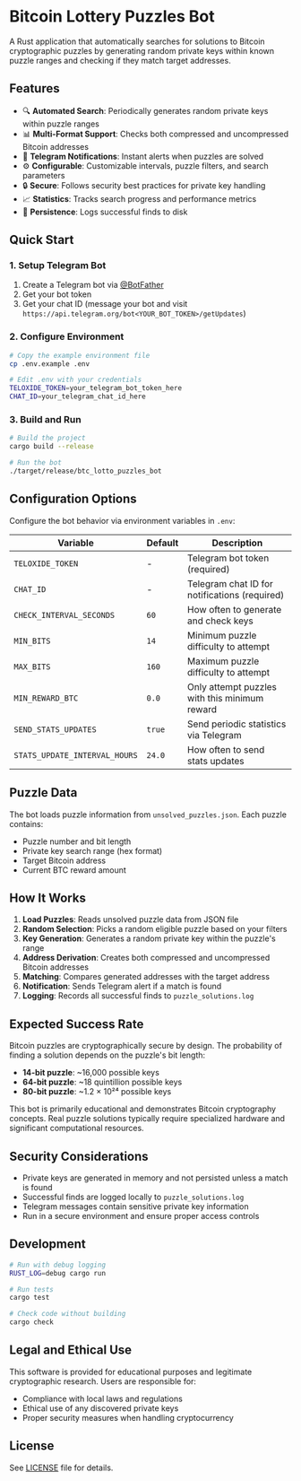 # Bitcoin Lottery Puzzles Bot

A Rust application that automatically searches for solutions to Bitcoin cryptographic puzzles by generating random private keys within known puzzle ranges and checking if they match target addresses.

## Features

- 🔍 **Automated Search**: Periodically generates random private keys within puzzle ranges
- 📊 **Multi-Format Support**: Checks both compressed and uncompressed Bitcoin addresses
- 📱 **Telegram Notifications**: Instant alerts when puzzles are solved
- ⚙️ **Configurable**: Customizable intervals, puzzle filters, and search parameters
- 🔒 **Secure**: Follows security best practices for private key handling
- 📈 **Statistics**: Tracks search progress and performance metrics
- 💾 **Persistence**: Logs successful finds to disk

## Quick Start

### 1. Setup Telegram Bot

1. Create a Telegram bot via [@BotFather](https://t.me/botfather)
2. Get your bot token
3. Get your chat ID (message your bot and visit `https://api.telegram.org/bot<YOUR_BOT_TOKEN>/getUpdates`)

### 2. Configure Environment

```bash
# Copy the example environment file
cp .env.example .env

# Edit .env with your credentials
TELOXIDE_TOKEN=your_telegram_bot_token_here
CHAT_ID=your_telegram_chat_id_here
```

### 3. Build and Run

```bash
# Build the project
cargo build --release

# Run the bot
./target/release/btc_lotto_puzzles_bot
```

## Configuration Options

Configure the bot behavior via environment variables in `.env`:

| Variable | Default | Description |
|----------|---------|-------------|
| `TELOXIDE_TOKEN` | - | Telegram bot token (required) |
| `CHAT_ID` | - | Telegram chat ID for notifications (required) |
| `CHECK_INTERVAL_SECONDS` | `60` | How often to generate and check keys |
| `MIN_BITS` | `14` | Minimum puzzle difficulty to attempt |
| `MAX_BITS` | `160` | Maximum puzzle difficulty to attempt |
| `MIN_REWARD_BTC` | `0.0` | Only attempt puzzles with this minimum reward |
| `SEND_STATS_UPDATES` | `true` | Send periodic statistics via Telegram |
| `STATS_UPDATE_INTERVAL_HOURS` | `24.0` | How often to send stats updates |

## Puzzle Data

The bot loads puzzle information from `unsolved_puzzles.json`. Each puzzle contains:

- Puzzle number and bit length
- Private key search range (hex format)
- Target Bitcoin address
- Current BTC reward amount

## How It Works

1. **Load Puzzles**: Reads unsolved puzzle data from JSON file
2. **Random Selection**: Picks a random eligible puzzle based on your filters
3. **Key Generation**: Generates a random private key within the puzzle's range
4. **Address Derivation**: Creates both compressed and uncompressed Bitcoin addresses
5. **Matching**: Compares generated addresses with the target address
6. **Notification**: Sends Telegram alert if a match is found
7. **Logging**: Records all successful finds to `puzzle_solutions.log`

## Expected Success Rate

Bitcoin puzzles are cryptographically secure by design. The probability of finding a solution depends on the puzzle's bit length:

- **14-bit puzzle**: ~16,000 possible keys
- **64-bit puzzle**: ~18 quintillion possible keys  
- **80-bit puzzle**: ~1.2 × 10²⁴ possible keys

This bot is primarily educational and demonstrates Bitcoin cryptography concepts. Real puzzle solutions typically require specialized hardware and significant computational resources.

## Security Considerations

- Private keys are generated in memory and not persisted unless a match is found
- Successful finds are logged locally to `puzzle_solutions.log`
- Telegram messages contain sensitive private key information
- Run in a secure environment and ensure proper access controls

## Development

```bash
# Run with debug logging
RUST_LOG=debug cargo run

# Run tests
cargo test

# Check code without building
cargo check
```

## Legal and Ethical Use

This software is provided for educational purposes and legitimate cryptographic research. Users are responsible for:

- Compliance with local laws and regulations
- Ethical use of any discovered private keys
- Proper security measures when handling cryptocurrency

## License

See [LICENSE](LICENSE) file for details.